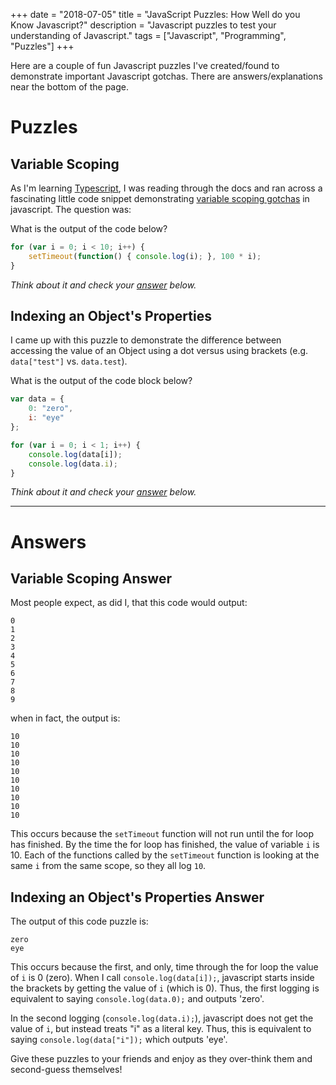 +++
date = "2018-07-05"
title = "JavaScript Puzzles: How Well do you Know Javascript?"
description = "Javascript puzzles to test your understanding of Javascript."
tags = ["Javascript", "Programming", "Puzzles"]
+++

Here are a couple of fun Javascript puzzles I've created/found to demonstrate important Javascript gotchas. There are answers/explanations near the bottom of the page.

# Puzzles

## Variable Scoping

As I'm learning [Typescript](https://www.typescriptlang.org/index.html), I was reading through the docs and ran across a fascinating little code snippet demonstrating [variable scoping gotchas](https://www.typescriptlang.org/docs/handbook/variable-declarations.html#variable-capturing-quirks) in javascript. The question was:

What is the output of the code below?

```javascript
for (var i = 0; i < 10; i++) {
    setTimeout(function() { console.log(i); }, 100 * i);
}
```

*Think about it and check your [answer](#variable-scoping-answer) below.*

## Indexing an Object's Properties

I came up with this puzzle to demonstrate the difference between accessing the value of an Object using a dot versus using brackets (e.g. `data["test"]` vs. `data.test`).

What is the output of the code block below?

```javascript
var data = {
    0: "zero",
    i: "eye"
};

for (var i = 0; i < 1; i++) {
    console.log(data[i]);
    console.log(data.i);
}
```

*Think about it and check your [answer](#indexing-an-object-s-properties-answer) below.*

<hr>

# Answers

## Variable Scoping Answer

Most people expect, as did I, that this code would output:

```
0
1
2
3
4
5
6
7
8
9
```

when in fact, the output is:

```
10
10
10
10
10
10
10
10
10
10
```

This occurs because the `setTimeout` function will not run until the for loop has finished. By the time the for loop has finished, the value of variable `i` is 10. Each of the functions called by the `setTimeout` function is looking at the same `i` from the same scope, so they all log `10`.

## Indexing an Object's Properties Answer

The output of this code puzzle is:

```
zero
eye
```

This occurs because the first, and only, time through the for loop the value of `i` is 0 (zero). When I call `console.log(data[i]);`, javascript starts inside the brackets by getting the value of `i` (which is 0). Thus, the first logging is equivalent to saying `console.log(data.0);` and outputs 'zero'.

In the second logging (`console.log(data.i);`), javascript does not get the value of `i`, but instead treats "i" as a literal key. Thus, this is equivalent to saying `console.log(data["i"]);` which outputs 'eye'.

Give these puzzles to your friends and enjoy as they over-think them and second-guess themselves!
